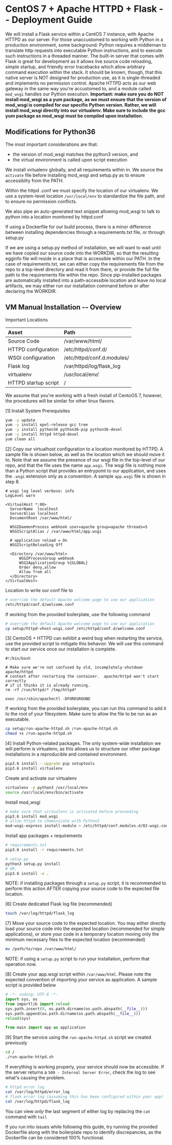 # CentOS 7 + Apache HTTPD + Flask -- Deployment Guide
We will install a Flask service within a CentOS 7 instance, with Apache HTTPD as our server. For those unaccustomed to working with Python in a production environment, some background: Python requires a middleman to translate http requests into executable Python instructions, and to execute such instructions in a threaded manner. The built-in server that comes with Flask is great for development as it allows live source code reloading, simple startup, and friendly error tracebacks which allow arbitrary command execution within the stack. It should be known, though, that this native server is NOT designed for production use, as it is single-threaded and implements no permission control. Apache HTTPD acts as our web gateway in the same way you're accustomed to, and a module called `mod_wsgi` handles our Python execution. **Important: make sure you do NOT install mod_wsgi as a yum package, as we must ensure that the version of mod_wsgi is compiled for our specific Python version. Rather, we will install mod_wsgi directly into our virtualenv. Make sure to include the gcc yum package as mod_wsgi must be compiled upon installation.**

## Modifications for Python36

The most important considerations are that:
- the version of mod_wsgi matches the python3 version, and
- the virtual environment is called upon script execution

We install virtualenv globally, and all requirements within in.
We source the `activate` file before installing mod_wsgi and setup.py as to ensure accessiblity from the PATH.

Within the httpd .conf we must specify the location of our virtualenv. We use a system-level location `/usr/local/env` to standardize the file path, and to ensure no permission conflicts.

We also pipe an auto-generated text snippet allowing mod_wsgi to talk to python into a location monitored by httpd.conf

If using a Dockerfile for our build process, there is a minor difference between installing dependencies through a requirements.txt file, or through setup.py

If we are using a setup.py method of installation, we will want to wait until we have copied our source code into the WORKDIR,
so that the resulting egginfo file will reside in a place that is accessible within our PATH.
In the case of requirements.txt, we can either copy the requirements file from the repo to a top-level directory and read it from there, or provide the full file path to the requirements file within the repo. Since pip-installed packages are automatically installed into a path-accessible location and leave no local artifacts, we may either run our installation command before or after declaring the WORKDIR.

## VM Manual Installation -- Overview
Important Locations

| Asset    | Path    |
| :------------- | :------------- |
| Source Code       | /var/www/html/       |
| HTTPD configuration       | /etc/httpd/conf.d/       |
| WSGI configuration       | /etc/httpd/conf.d.modules/       |
| Flask log       | /var/httpd/log/flask_log       |
| virtualenv       | /usr/local/env/      |
| HTTPD startup script       | /      |


We assume that you're working with a fresh install of CentoOS 7, however, the procedures will be similar for other linux flavors.

[1] Install System Prerequisites
```bash
yum -y update
yum -y install epel-release gcc tree
yum -y install python36 python36-pip python36-devel
yum -y install httpd httpd-devel
yum clean all
```

[2] Copy our virtualhost configuration to a location monitored by HTTPD. A sample file is shown below, as well as the location which we should move it to. Note that we assume the presence of our wsgi file in the top-level of our repo, and that the file uses the name `app.wsgi`. The wsgi file is nothing more than a Python script that provides an entrypoint to our application, and uses the `.wsgi` extension only as a convention. A sample `app.wsgi` file is shown in step 8.
```
# wsgi log level verbose: info
LogLevel warn

<VirtualHost *:80>
  ServerName  localhost
  ServerAlias localhost
  DocumentRoot /var/www/html/

  WSGIDaemonProcess webhook user=apache group=apache threads=5
  WSGIScriptAlias / /var/www/html/app.wsgi

  # application reload = On
  WSGIScriptReloading Off

  <Directory /var/www/html>
      WSGIProcessGroup webhook
      WSGIApplicationGroup %{GLOBAL}
      Order deny,allow
      Allow from all
  </Directory>
</VirtualHost>
```
Location to write our conf file to
```bash
# override the default Apache welcome page to use our application
/etc/httpd/conf.d/welcome.conf
```
If working from the provided boilerplate, use the following command
```bash
# override the default Apache welcome page to use our application
cp setup/httpd-vhost-wsgi.conf /etc/httpd/conf.d/welcome.conf
```

[3] CentoOS + HTTPD can exhibit a weird bug when restarting the service, use the provided script to mitigate this behavior. We will use this command to start our service once our installation is complete.
```
#!/bin/bash

# Make sure we're not confused by old, incompletely-shutdown apache/httpd
# context after restarting the container.  apache/httpd won't start correctly
# if it thinks it is already running.
rm -rf /run/httpd/* /tmp/httpd*

exec /usr/sbin/apachectl -DFOREGROUND
```
If working from the provided boilerplate, you can run this command to add it to the root of your filesystem. Make sure to allow the file to be run as an executable.
```bash
cp setup/run-apache-httpd.sh /run-apache-httpd.sh
chmod +x /run-apache-httpd.sh
```

[4] Install Python-related packages. The only system-wide installation we will perform is virtualenv, as this allows us to structure our other package installations in a reproducible and contained environment.
```bash
pip3.6 install --upgrade pip setuptools
pip3.6 install virtualenv
```
Create and activate our virtualenv
```bash
virtualenv -p python3 /usr/local/env
source /usr/local/env/bin/activate
```

Install mod_wsgi
```bash
# make sure that virtualenv is activated before proceeding
pip3.6 install mod_wsgi
# allow httpd to communicate with Python3
mod-wsgi-express install-module > /etc/httpd/conf.modules.d/02-wsgi.conf
```

Install app packages + requirements
```bash
# requirements.txt
pip3.6 install -r requirements.txt

# setup.py
python3 setup.py install
# OR,
pip3.6 install -e .
```
NOTE: if installing packages through a `setup.py` script, it is recommended to perform this action AFTER copying your source code to the expected file location.

[6] Create dedicated Flask log file (recommended)
```bash
touch /var/log/httpd/flask_log
```

[7] Move your source code to the expected location. You may either directly load your source code into the expected location (recommended for simple applications), or store your code in a temporary location moving only the minimum necessary files to the expected location (recommended)
```bash
mv /path/to/repo /var/www/html/
```
NOTE: if using a `setup.py` script to run your installation, perform that operation now.

[8] Create your app.wsgi script within `/var/www/html`. Please note the expected convention of importing your service as application. A sample script is provided below
```python
# -*- coding: UTF-8 -*-
import sys, os
from importlib import reload
sys.path.insert(0, os.path.dirname(os.path.abspath(__file__)))
sys.path.append(os.path.dirname(os.path.abspath(__file__)))
reload(sys)

from main import app as application
```

[9] Start the service using the `run-apache-httpd.sh` script we created previously
```bash
cd /
./run-apache-httpd.sh
```

If everything is working properly, your service should now be accessible. If the server returns a `500 - Internal Server Error`, check the log to see what's causing the problem.
```bash
# httpd error log
cat /var/log/httpd/error_log
# flask error log (assuming this has been configured within your app)
cat /var/log/httpd/flask_log
```
You can view *only* the last segment of either log by replacing the `cat` command with `tail`

If you run into issues while following this guide, try running the provided Dockerfile along with the boilerplate repo to identify discrepancies, as the Dockerfile can be considered 100% functional.
<!--  -->
